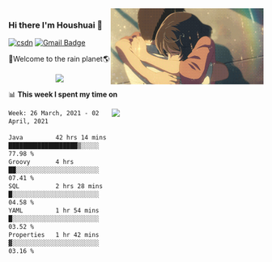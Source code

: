 <img  align='right' height="150" src="https://github.com/LikeRainDay/LikeRainDay/blob/master/pic/img_rain_1.gif?raw=true">



### Hi there I'm Houshuai :lemon:

[![csdn](https://img.shields.io/badge/-csdn-c14438?style=flat-square&logo=c&logoColor=white)](https://blog.csdn.net/qq_15807167)
[![Gmail Badge](https://img.shields.io/badge/-gmail-c14438?style=flat-square&logo=Gmail&logoColor=white&link=mailto:houshuai0816@gmail.com)](mailto:houshuai0816@gmail.com)

🚀Welcome to the rain planet🌎

<center>
<img align='center'  src="https://source.unsplash.com/random/1200x600">
</center>

📊 **This week I spent my time on**

<img align='right'   width="300" src="https://github-readme-stats.vercel.app/api?username=LikeRainDay&show_icons=true&title_color=fff&icon_color=79ff97&text_color=9f9f9f&bg_color=151515">

<!--START_SECTION:waka-->
```text
Week: 26 March, 2021 - 02 April, 2021

Java         42 hrs 14 mins  ███████████████████▒░░░░░   77.98 % 
Groovy       4 hrs           ██░░░░░░░░░░░░░░░░░░░░░░░   07.41 % 
SQL          2 hrs 28 mins   █░░░░░░░░░░░░░░░░░░░░░░░░   04.58 % 
YAML         1 hr 54 mins    █░░░░░░░░░░░░░░░░░░░░░░░░   03.52 % 
Properties   1 hr 42 mins    ▓░░░░░░░░░░░░░░░░░░░░░░░░   03.16 % 
```
<!--END_SECTION:waka-->
